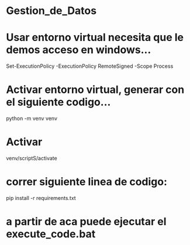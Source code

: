 # Gestion_de_Datos

# Usar entorno virtual necesita que le demos acceso en windows...

Set-ExecutionPolicy -ExecutionPolicy RemoteSigned -Scope Process

# Activar entorno virtual, generar con el siguiente codigo...

python -m venv venv

# Activar

venv/scriptS/activate

# correr siguiente linea de codigo:

pip install -r requirements.txt

# a partir de aca puede ejecutar el execute_code.bat